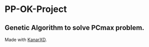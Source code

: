 # PP-OK-Project
## Genetic Algorithm to solve PCmax problem. 
Made with [KanarXD](https://github.com/KanarXD).
